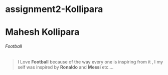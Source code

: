 # assignment2-Kollipara
# Mahesh Kollipara
###### Football
> I Love **Football** because of the way every one is inspiring from it , I my self was inspired by **Ronaldo** and **Messi** etc.... 